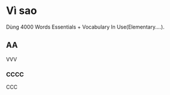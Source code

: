 # Vì sao

Dùng 4000 Words Essentials + Vocabulary In Use(Elementary....).

## AA

VVV

### CCCC

CCC

